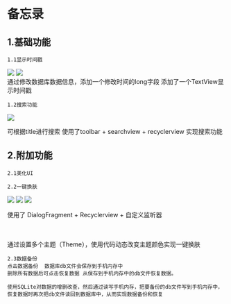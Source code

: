 备忘录
====
1.基础功能
---
	1.1显示时间戳
	
![](https://raw.githubusercontent.com/DerrickChanJL/DerrickChanJL.github.io/master/images/1.png)
![](https://raw.githubusercontent.com/DerrickChanJL/DerrickChanJL.github.io/master/images/2.png)
<br>
通过修改数据库数据信息，添加一个修改时间的long字段
添加了一个TextView显示时间戳
	
	1.2搜索功能
![](https://raw.githubusercontent.com/DerrickChanJL/DerrickChanJL.github.io/master/images/3.png)
<br>
	
可根据title进行搜索
使用了toolbar + searchview + recyclerview 实现搜索功能
	
	
2.附加功能
----
	2.1美化UI
	
	2.2一键换肤
	

![](https://raw.githubusercontent.com/DerrickChanJL/DerrickChanJL.github.io/master/images/4.png)
![](https://raw.githubusercontent.com/DerrickChanJL/DerrickChanJL.github.io/master/images/5.png)
![](https://raw.githubusercontent.com/DerrickChanJL/DerrickChanJL.github.io/master/images/6.png)
	
	
使用了 DialogFragment + Recyclerview + 自定义监听器


<br>


<br>
通过设置多个主题（Theme），使用代码动态改变主题颜色实现一键换肤
	
	2.3数据备份
	点击数据备份  数据库db文件会保存到手机内存中
	删除所有数据后可点击恢复数据 从保存到手机内存中的db文件恢复数据。
	
	使用SQLite对数据的增删改查，然后通过读写手机内存，把要备份的db文件写到手机内存中，恢复数据时再次把db文件读回到数据库中，从而实现数据备份和恢复
	



	
	
	
	
	

	

	
